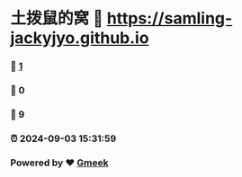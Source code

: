 # 土拨鼠的窝 :link: https://samling-jackyjyo.github.io 
### :page_facing_up: [1](https://samling-jackyjyo.github.io/tag.html) 
### :speech_balloon: 0 
### :hibiscus: 9 
### :alarm_clock: 2024-09-03 15:31:59 
### Powered by :heart: [Gmeek](https://github.com/Meekdai/Gmeek)
